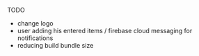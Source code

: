 TODO

- change logo
- user adding his entered items / firebase cloud messaging for notifications
- reducing build bundle size
